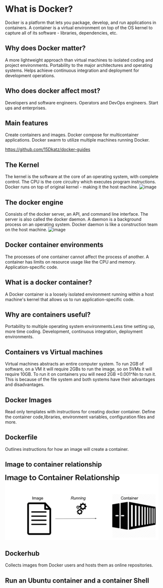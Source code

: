 # What is Docker?

 Docker is a platform that lets you package, develop, and run applications in containers. A container is a virtual environment on top of the OS kernel to capture all of its software - libraries, dependencies, etc.

## Why does Docker matter?

 A more lightweight approach than virtual machines to isolated coding and project environments. Portability to the major architectures and operating systems. Helps achieve continuous integration and deployment for development operations.

## Who does docker affect most?

 Developers and software engineers. Operators and DevOps engineers. Start ups and enterprises.

## Main features

 Create containers and images. Docker compose for multicontainer applications. Docker swarm to utilize multiple machines running Docker.

 https://github.com/15Dkatz/docker-guides

## The Kernel

 The kernel is the software at the core of an operating system, with complete control. The CPU is the core circuitry which executes program instructions. Docker runs on top of original kernel - making it the host machine.
![image](https://media.discordapp.net/attachments/693899305584558081/984822350270828574/unknown.png)
## The docker engine

 Consists of the docker server, an API, and command line interface. The server is also called the docker daemon. A daemon is a background process on an operating system. Docker daemon is like a construction team on the host machine.
![image](https://cdn.discordapp.com/attachments/693899305584558081/984820986522239037/unknown.png)
## Docker container environments

The processes of one container cannot affect the process of another. A container has limits on resource usage like the CPU and memory. Application-specific code.

## What is a docker container?

A Docker container is a loosely isolated environment running within a host machine's kernel that allows us to run application-specific code.

## Why are containers useful?

Portability to multiple operating system environments.Less time setting up, more time coding. Development, continuous integration, deployment environments.

## Containers vs Virtual machines

Virtual machines abstracts an entire computer system. To run 2GB of software, on a VM it will require 2GBs to run the image, so on 5VMs it will require 10GB. To run it on containers you will need 2GB +0.001^Nn to run it. This is because of the file system and both systems have their advantages and disadvantages.

## Docker Images
Read only templates with instructions for creating docker container. Define the container code,libraries, environment variables, configuration files and more.

## Dockerfile

Outlines instructions for how an image will create a container.
## Image to container relationship
![image](images\image%20to%20container.png)
## Dockerhub
Collects images from Docker users and hosts them as online repositories. 

## Run an Ubuntu container and a container Shell
